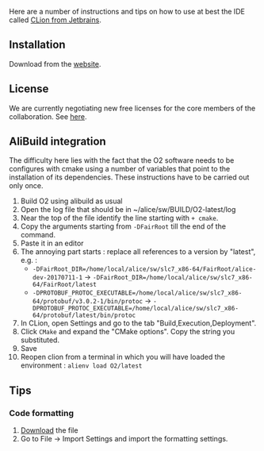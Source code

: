 Here are a number of instructions and tips on how to use at best the IDE called [CLion from Jetbrains](https://www.jetbrains.com/clion/).

## Installation

Download from the [website](https://www.jetbrains.com/clion/).

## License

We are currently negotiating new free licenses for the core members of the collaboration. See [here](https://alice.its.cern.ch/jira/browse/ATO-386).

## AliBuild integration

The difficulty here lies with the fact that the O2 software needs to be configures with cmake using a number of variables that point to the installation of its dependencies.
These instructions have to be carried out only once. 

1. Build O2 using alibuild as usual
2. Open the log file that should be in ~/alice/sw/BUILD/O2-latest/log
3. Near the top of the file identify the line starting with `+ cmake`. 
4. Copy the arguments starting from `-DFairRoot` till the end of the command. 
5. Paste it in an editor 
6. The annoying part starts : replace all references to a version by "latest", e.g. : 
   * `-DFairRoot_DIR=/home/local/alice/sw/slc7_x86-64/FairRoot/alice-dev-20170711-1` -> `-DFairRoot_DIR=/home/local/alice/sw/slc7_x86-64/FairRoot/latest`
   * `-DPROTOBUF_PROTOC_EXECUTABLE=/home/local/alice/sw/slc7_x86-64/protobuf/v3.0.2-1/bin/protoc` -> `-DPROTOBUF_PROTOC_EXECUTABLE=/home/local/alice/sw/slc7_x86-64/protobuf/latest/bin/protoc`
7. In CLion, open Settings and go to the tab "Build,Execution,Deployment". 
8. Click `CMake` and expand the "CMake options". Copy the string you substituted.
9. Save
10. Reopen clion from a terminal in which you will have loaded the environment : `alienv load O2/latest`

## Tips

### Code formatting

1. [Download](https://github.com/AliceO2Group/CodingGuidelines/raw/master/settings-codestyle-clion.jar) the file
2. Go to File -> Import Settings and import the formatting settings.


